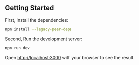 ## Getting Started

First, Install the dependencies:

```bash
npm install --legacy-peer-deps
```

Second, Run the development server:
```bash
npm run dev
```

Open [http://localhost:3000](http://localhost:3000) with your browser to see the result.


